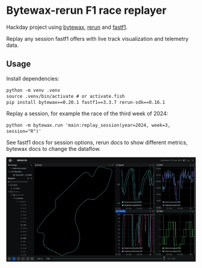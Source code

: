 # Bytewax-rerun F1 race replayer

Hackday project using [bytewax](https://bytewax.io), [rerun](https://rerun.io) and [fastf1](https://docs.fastf1.dev).

Replay any session fastf1 offers with live track visualization and telemetry data.

## Usage

Install dependencies:

```shell
python -m venv .venv
source .venv/bin/activate # or activate.fish
pip install bytewax==0.20.1 fastf1==3.3.7 rerun-sdk==0.16.1
```

Replay a session, for example the race of the third week of 2024:
```
python -m bytewax.run 'main:replay_session(year=2024, week=3, session="R")'
```

See fastf1 docs for session options, rerun docs to show different metrics, bytewax docs to change the dataflow.


![screenshot](./screen.png)
